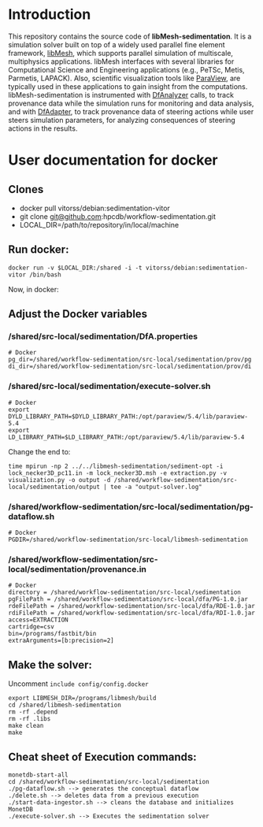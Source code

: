 # Introduction

This repository contains the source code of **libMesh-sedimentation**. It is a simulation solver built on top of a widely used parallel fine element framework, [libMesh](http://libmesh.github.io), which supports parallel simulation of multiscale, multiphysics applications. libMesh interfaces with several libraries for Computational Science and Engineering applications (e.g., PeTSc, Metis, Parmetis, LAPACK). Also, scientific visualization tools like [ParaView](https://www.paraview.org/), are typically used in these applications to gain insight from the computations. libMesh-sedimentation is instrumented with [DfAnalyzer](https://hpcdb.github.io/armful/dfanalyzer.html) calls, to track provenance data while the simulation runs for monitoring and data analysis, and with [DfAdapter](https://github.com/hpcdb/DfAdapter), to track provenance data of steering actions while user steers simulation parameters, for analyzing consequences of steering actions in the results.

# User documentation for docker

## Clones
- docker pull vitorss/debian:sedimentation-vitor
- git clone git@github.com:hpcdb/workflow-sedimentation.git
- LOCAL_DIR=/path/to/repository/in/local/machine

## Run docker:
```
docker run -v $LOCAL_DIR:/shared -i -t vitorss/debian:sedimentation-vitor /bin/bash
```
Now, in docker:

## Adjust the Docker variables

### /shared/src-local/sedimentation/DfA.properties
```
# Docker
pg_dir=/shared/workflow-sedimentation/src-local/sedimentation/prov/pg
di_dir=/shared/workflow-sedimentation/src-local/sedimentation/prov/di
```

### /shared/src-local/sedimentation/execute-solver.sh
```
# Docker
export DYLD_LIBRARY_PATH=$DYLD_LIBRARY_PATH:/opt/paraview/5.4/lib/paraview-5.4
export LD_LIBRARY_PATH=$LD_LIBRARY_PATH:/opt/paraview/5.4/lib/paraview-5.4
```

Change the end to:
```
time mpirun -np 2 ../../libmesh-sedimentation/sediment-opt -i lock_necker3D_pc11.in -m lock_necker3D.msh -e extraction.py -v visualization.py -o output -d /shared/workflow-sedimentation/src-local/sedimentation/output | tee -a "output-solver.log"
```

### /shared/workflow-sedimentation/src-local/sedimentation/pg-dataflow.sh
```
# Docker
PGDIR=/shared/workflow-sedimentation/src-local/libmesh-sedimentation
```

### /shared/workflow-sedimentation/src-local/sedimentation/provenance.in
```
# Docker
directory = /shared/workflow-sedimentation/src-local/sedimentation
pgFilePath = /shared/workflow-sedimentation/src-local/dfa/PG-1.0.jar
rdeFilePath = /shared/workflow-sedimentation/src-local/dfa/RDE-1.0.jar
rdiFilePath = /shared/workflow-sedimentation/src-local/dfa/RDI-1.0.jar
access=EXTRACTION
cartridge=csv
bin=/programs/fastbit/bin
extraArguments=[b:precision=2]
```

## Make the solver:

Uncomment `include config/config.docker`
```
export LIBMESH_DIR=/programs/libmesh/build
cd /shared/libmesh-sedimentation
rm -rf .depend
rm -rf .libs
make clean
make
```

## Cheat sheet of Execution commands:

```
monetdb-start-all
cd /shared/workflow-sedimentation/src-local/sedimentation
./pg-dataflow.sh --> generates the conceptual dataflow
./delete.sh --> deletes data from a previous execution
./start-data-ingestor.sh --> cleans the database and initializes MonetDB
./execute-solver.sh --> Executes the sedimentation solver
```
